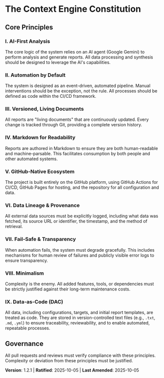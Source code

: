 <!--
Sync Impact Report:
- Version change: 1.2.0 -> 1.2.1
- Modified principles: None
- Templates requiring updates: None
- Follow-up TODOs: None
-->
# The Context Engine Constitution

## Core Principles

### I. AI-First Analysis
The core logic of the system relies on an AI agent (Google Gemini) to perform analysis and generate reports. All data processing and synthesis should be designed to leverage the AI's capabilities.

### II. Automation by Default
The system is designed as an event-driven, automated pipeline. Manual interventions should be the exception, not the rule. All processes should be defined as code within the CI/CD framework.

### III. Versioned, Living Documents
All reports are "living documents" that are continuously updated. Every change is tracked through Git, providing a complete version history.

### IV. Markdown for Readability
Reports are authored in Markdown to ensure they are both human-readable and machine-parsable. This facilitates consumption by both people and other automated systems.

### V. GitHub-Native Ecosystem
The project is built entirely on the GitHub platform, using GitHub Actions for CI/CD, GitHub Pages for hosting, and the repository for all configuration and data.

### VI. Data Lineage & Provenance
All external data sources must be explicitly logged, including what data was fetched, its source URL or identifier, the timestamp, and the method of retrieval.

### VII. Fail-Safe & Transparency
When automation fails, the system must degrade gracefully. This includes mechanisms for human review of failures and publicly visible error logs to ensure transparency.

### VIII. Minimalism
Complexity is the enemy. All added features, tools, or dependencies must be strictly justified against their long-term maintenance costs.

### IX. Data-as-Code (DAC)
All data, including configurations, targets, and initial report templates, are treated as code. They are stored in version-controlled text files (e.g., `.txt`, `.md`, `.yml`) to ensure traceability, reviewability, and to enable automated, repeatable processes.

## Governance

All pull requests and reviews must verify compliance with these principles. Complexity or deviation from these principles must be justified.

**Version**: 1.2.1 | **Ratified**: 2025-10-05 | **Last Amended**: 2025-10-05